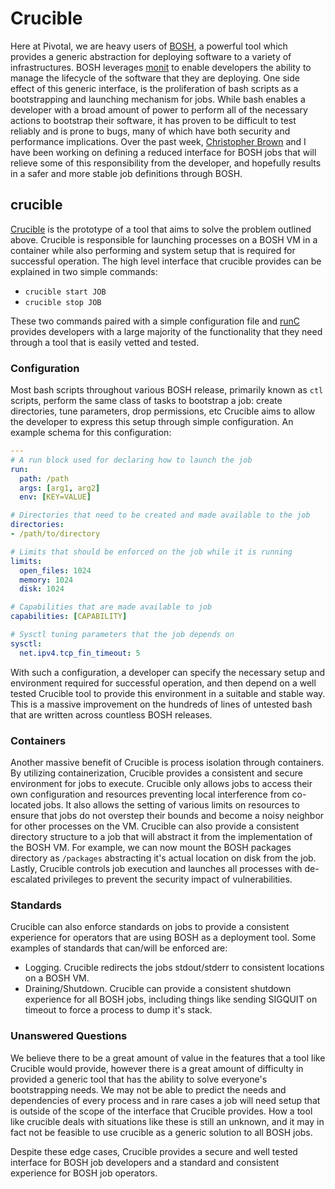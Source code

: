 # Crucible

Here at Pivotal, we are heavy users of [BOSH](https://github.com/cloudfoundry/bosh),
a powerful tool which provides a generic abstraction for deploying software to a variety of infrastructures.
BOSH leverages [monit](https://mmonit.com/monit/) to enable developers the ability to manage the lifecycle
of the software that they are deploying.  One side effect of this generic interface, is the proliferation
of bash scripts as a bootstrapping and launching mechanism for jobs.  While bash enables a developer with
a broad amount of power to perform all of the necessary actions to bootstrap their software,
it has proven to be difficult to test reliably and is prone to bugs, many of which have both security and performance implications.
Over the past week, [Christopher Brown](https://github.com/xoebus) and I have been working on defining
a reduced interface for BOSH jobs that will relieve some of this responsibility from the developer,
and hopefully results in a safer and more stable job definitions through BOSH.

## crucible

[Crucible](https://github.com/xoebus/crucible-release) is the prototype of a tool that aims to solve the
problem outlined above. Crucible is responsible for launching processes on a BOSH VM in a container while
also performing and system setup that is required for successful operation. The high level interface that
crucible provides can be explained in two simple commands:

- `crucible start JOB`
- `crucible stop JOB`

These two commands paired with a simple configuration file and [runC](https://github.com/opencontainers/runc)
provides developers with a large majority of the functionality that they need through a tool that is easily
vetted and tested.

### Configuration

Most bash scripts throughout various BOSH release, primarily known as `ctl` scripts, perform the same
class of tasks to bootstrap a job: create directories, tune parameters, drop permissions, etc
Crucible aims to allow the developer to express this setup through simple configuration.
An example schema for this configuration:

```yaml
---
# A run block used for declaring how to launch the job
run:
  path: /path
  args: [arg1, arg2]
  env: [KEY=VALUE]

# Directories that need to be created and made available to the job
directories:
- /path/to/directory

# Limits that should be enforced on the job while it is running
limits:
  open_files: 1024
  memory: 1024
  disk: 1024

# Capabilities that are made available to job
capabilities: [CAPABILITY]

# Sysctl tuning parameters that the job depends on
sysctl:
  net.ipv4.tcp_fin_timeout: 5
```

With such a configuration, a developer can specify the necessary setup and environment required
for successful operation, and then depend on a well tested Crucible tool to provide this
environment in a suitable and stable way. This is a massive improvement on the hundreds of lines
of untested bash that are written across countless BOSH releases.

### Containers

Another massive benefit of Crucible is process isolation through containers. By utilizing containerization,
Crucible provides a consistent and secure environment for jobs to execute. Crucible only allows jobs to 
access their own configuration and resources preventing local interference from co-located jobs. It also
allows the setting of various limits on resources to ensure that jobs do not overstep their bounds and become
a noisy neighbor for other processes on the VM. Crucible can also provide a consistent directory structure
to a job that will abstract it from the implementation of the BOSH VM. For example, we can now mount the BOSH
packages directory as `/packages` abstracting it's actual location on disk from the job. Lastly, Crucible controls
job execution and launches all processes with de-escalated privileges to prevent the security impact of vulnerabilities.

### Standards

Crucible can also enforce standards on jobs to provide a consistent experience for operators that are using
BOSH as a deployment tool. Some examples of standards that can/will be enforced are:

- Logging. Crucible redirects the jobs stdout/stderr to consistent locations on a BOSH VM.
- Draining/Shutdown. Crucible can provide a consistent shutdown experience for all BOSH jobs, including things like sending SIGQUIT on timeout to force a process to dump it's stack.

### Unanswered Questions

We believe there to be a great amount of value in the features that a tool like Crucible would provide, however
there is a great amount of difficulty in provided a generic tool that has the ability to solve everyone's
bootstrapping needs. We may not be able to predict the needs and dependencies of every process and in rare
cases a job will need setup that is outside of the scope of the interface that Crucible provides. How a tool
like crucible deals with situations like these is still an unknown, and it may in fact not be feasible to
use crucible as a generic solution to all BOSH jobs.

Despite these edge cases, Crucible provides a secure and well tested interface for BOSH job developers and
a standard and consistent experience for BOSH job operators.
